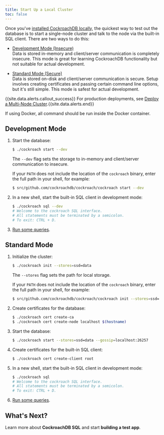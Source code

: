 ```yaml
---
title: Start Up a Local Cluster
toc: false
---
```


Once you've [installed CockroachDB locally](/install-cockroachdb), the quickest way to test out the database is to start a single-node cluster and talk to the node via the built-in SQL client. There are two ways to do this:

- [Development Mode (Insecure)](#development-mode)  
Data is stored in-memory and client/server communication is completely insecure. This mode is great for learning CockroachDB functionality but not suitable for actual development.

- [Standard Mode (Secure)](#standard-mode)  
Data is stored on-disk and client/server communication is secure. Setup involves creating certificates and passing certain command line options, but it's still simple. This mode is safest for actual development. 

{{site.data.alerts.callout_success}} For production deployments, see <a href="http://cockroachlabs.com/docs/deploy-a-multinode-cluster.html">Deploy a Multi-Node Cluster</a>.{{site.data.alerts.end}}

If using Docker, all command should be run inside the Docker container.

## Development Mode

1. Start the database:
    
    ```bash
    $ ./cockroach start --dev
    ```
    The `--dev` flag sets the storage to in-memory and client/server communication to insecure. 

    If your `PATH` does not include the location of the `cockroach` binary, enter the full path in your shell, for example:

    ```bash
    $ src/github.com/cockroachdb/cockroach/cockroach start --dev
    ```

2. In a new shell, start the built-in SQL client in development mode:

    ```bash
    $ ./cockroach sql --dev
    # Welcome to the cockroach SQL interface.
    # All statements must be terminated by a semicolon.
    # To exit: CTRL + D.
    ```

4. [Run some queries](/basic-sql-commands.html).

## Standard Mode

1. Initialize the cluster:

    ```bash
    $ ./cockroach init --stores=ssd=data
    ```
    The `--stores` flag sets the path for local storage.

    If your `PATH` does not include the location of the `cockroach` binary, enter the full path in your shell, for example:

    ```bash
    $ src/github.com/cockroachdb/cockroach/cockroach init --stores=ssd=data
    ```

2. Create certificates for the database:

    ```bash
    $ ./cockroach cert create-ca
    $ ./cockroach cert create-node localhost $(hostname) 
    ```

3. Start the database:

    ```bash
    $ ./cockroach start --stores=ssd=data --gossip=localhost:26257
    ```

3. Create certificates for the built-in SQL client:

    ```bash
    $ ./cockroach cert create-client root
    ```

3. In a new shell, start the built-in SQL client in development mode:

    ```bash
    $ ./cockroach sql
    # Welcome to the cockroach SQL interface.
    # All statements must be terminated by a semicolon.
    # To exit: CTRL + D.
    ```

4. [Run some queries](/basic-sql-commands.html).

## What's Next?
Learn more about **CockroachDB SQL** and start **building a test app**.
